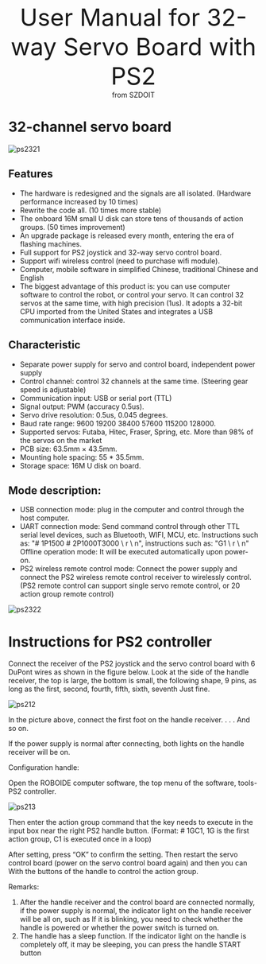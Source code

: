 <center> <font size=10> User Manual for 32-way Servo Board with PS2 </font></center>

<center> from SZDOIT </center>


# 32-channel servo board

![ps2321](https://github.com/SmartArduino/document/raw/master/docs/Robot/ps2/ps2321.jpg)

## Features

- The hardware is redesigned and the signals are all isolated. (Hardware performance increased by 10 times)
- Rewrite the code all. (10 times more stable)
- The onboard 16M small U disk can store tens of thousands of action groups. (50 times improvement)
- An upgrade package is released every month, entering the era of flashing machines.
- Full support for PS2 joystick and 32-way servo control board.
- Support wifi wireless control (need to purchase wifi module).
- Computer, mobile software in simplified Chinese, traditional Chinese and English
- The biggest advantage of this product is: you can use computer software to control the robot, or control your servo. It can control 32 servos at the same time, with high precision (1us). It adopts a 32-bit CPU imported from the United States and integrates a USB communication interface inside.

## Characteristic

- Separate power supply for servo and control board, independent power supply
- Control channel: control 32 channels at the same time. (Steering gear speed is adjustable)
- Communication input: USB or serial port (TTL)
- Signal output: PWM (accuracy 0.5us).
- Servo drive resolution: 0.5us, 0.045 degrees.
- Baud rate range: 9600 19200 38400 57600 115200 128000.
- Supported servos: Futaba, Hitec, Fraser, Spring, etc. More than 98% of the servos on the market
- PCB size: 63.5mm × 43.5mm.
- Mounting hole spacing: 55 * 35.5mm.
- Storage space: 16M U disk on board.

## Mode description:

- USB connection mode: plug in the computer and control through the host computer.
- UART connection mode: Send command control through other TTL serial level devices, such as Bluetooth, WIFI, MCU, etc. Instructions such as: "# 1P1500 # 2P1000T3000 \\ r \\ n", instructions such as: "G1 \\ r \\ n"
  Offline operation mode: It will be executed automatically upon power-on.
- PS2 wireless remote control mode: Connect the power supply and connect the PS2 wireless remote control receiver to wirelessly control. (PS2 remote control can support single servo remote control, or 20 action group remote control)

![ps2322](https://github.com/SmartArduino/document/raw/master/docs/Robot/ps2/ps2322.jpg)

# Instructions for PS2 controller

Connect the receiver of the PS2 joystick and the servo control board with 6 DuPont wires as shown in the figure below.
 Look at the side of the handle receiver, the top is large, the bottom is small, the following shape, 9 pins, as long as the first, second, fourth, fifth, sixth, seventh
 Just fine.

![ps212](https://github.com/SmartArduino/document/raw/master/docs/Robot/ps2/ps212.jpg)

In the picture above, connect the first foot on the handle receiver. . . . And so on.

If the power supply is normal after connecting, both lights on the handle receiver will be on.

Configuration handle:

Open the ROBOIDE computer software, the top menu of the software, tools-PS2 controller.

![ps213](https://github.com/SmartArduino/document/raw/master/docs/Robot/ps2/ps213.jpg)

Then enter the action group command that the key needs to execute in the input box near the right PS2 handle button. (Format: # 1GC1, 1G is the first action group, C1 is executed once in a loop) 

After setting, press “OK” to confirm the setting. Then restart the servo control board (power on the servo control board again) and then you can With the buttons of the handle to control the action group.

Remarks:

1. After the handle receiver and the control board are connected normally, if the power supply is normal, the indicator light on the handle receiver will be all on, such as If it is blinking, you need to check whether the handle is powered or whether the power switch is turned on. 
2. The handle has a sleep function. If the indicator light on the handle is completely off, it may be sleeping, you can press the handle START button